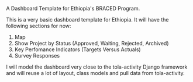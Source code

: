 A Dashboard Template for Ethiopia's BRACED Program.

This is a very basic dashboard template for Ethiopia. It will have the following sections for now:

 1. Map
 2. Show Project by Status (Approved, Waiting, Rejected, Archived)
 3. Key Perfomance Indicators (Targets Versus Actuals)
 4. Survey Responses

I will model the dashboard very close to the tola-activity Django framework and will reuse a lot of
layout, class models and pull data from tola-activity.



